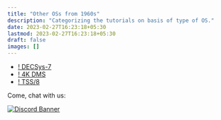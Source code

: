 ```yaml
---
title: "Other OSs from 1960s"
description: "Categorizing the tutorials on basis of type of OS."
date: 2023-02-27T16:23:18+05:30
lastmod: 2023-02-27T16:23:18+05:30
draft: false
images: []
---
```


- [! DECSys-7](/1960s/1965/decsys/)
- [! 4K DMS](/1960s/1965/4kdms/)
- [! TSS/8](/1960s/1968/tss8/)

<div class="container justify-content-center text-center">
  <p>Come, chat with us:</p>
  <a href="https://chat.virtualhub.eu.org"><img src="https://discordapp.com/api/guilds/1176107431013646357/widget.png?style=banner2" alt="Discord Banner"/>
</div>
